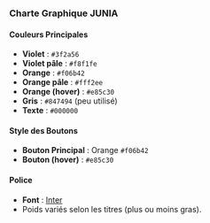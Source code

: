 ### Charte Graphique JUNIA

#### Couleurs Principales
- **Violet** : `#3f2a56`
- **Violet pâle** : `#f8f1fe`
- **Orange** : `#f06b42`
- **Orange pâle** : `#fff2ee`
- **Orange (hover)** : `#e85c30`
- **Gris** : `#847494` (peu utilisé)
- **Texte** : `#000000`

#### Style des Boutons
- **Bouton Principal** : Orange `#f06b42`
- **Bouton (hover)** : `#e85c30`

#### Police
- **Font** : [Inter](https://fonts.google.com/specimen/Inter)
- Poids variés selon les titres (plus ou moins gras).

